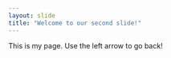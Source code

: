 ```yaml
---
layout: slide
title: "Welcome to our second slide!"
---
```

This is my page.
Use the left arrow to go back!
